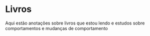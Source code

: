 # Livros

Aqui estão anotações sobre livros que estou lendo e estudos sobre comportamentos e mudanças de comportamento
